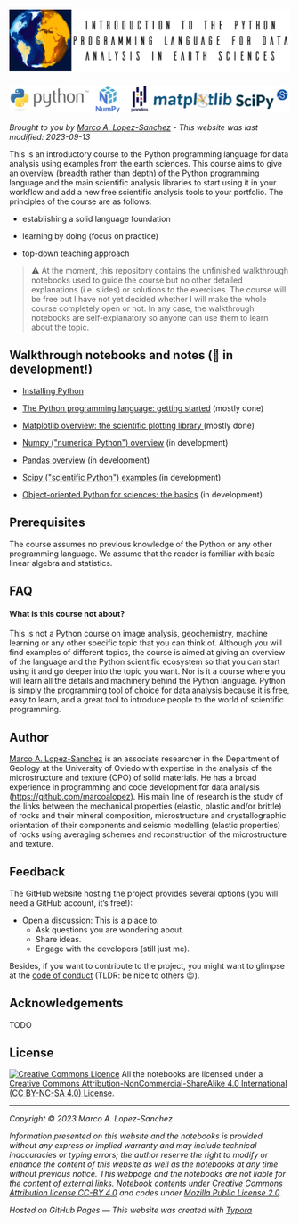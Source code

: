# ![header](img/header.webp)

![logos](img/logos.png)

_Brought to you by [Marco A. Lopez-Sanchez](https://marcoalopez.github.io/) - This website was last modified: 2023-09-13_

This is an introductory course to the Python programming language for data analysis using examples from the earth sciences. This course aims to give an overview (breadth rather than depth) of the Python programming language and the main scientific analysis libraries to start using it in your workflow and add a new free scientific analysis tools to your portfolio. The principles of the course are as follows:

- establishing a solid language foundation 

- learning by doing (focus on practice)

- top-down teaching approach

  

> ⚠️ At the moment, this repository contains the unfinished walkthrough notebooks used to guide the course but no other detailed explanations (i.e. slides) or solutions to the exercises. The course will be free but I have not yet decided whether I will make the whole course completely open or not. In any case, the walkthrough notebooks are self-explanatory so anyone can use them to learn about the topic.



## Walkthrough notebooks and notes (🚨 in development!)

- [Installing Python](https://github.com/marcoalopez/Python_course/blob/main/notebooks/installing_Python.md)

- [The Python programming language: getting started](https://deepnote.com/viewer/github/marcoalopez/Python_course/blob/main/notebooks/Python_walkthrough.ipynb) (mostly done)
- [Matplotlib overview: the scientific plotting library ](https://deepnote.com/viewer/github/marcoalopez/Python_course/blob/main/notebooks/Matplotlib_walkthrough.ipynb) (mostly done)
- [Numpy ("numerical Python") overview](https://deepnote.com/viewer/github/marcoalopez/Python_course/blob/main/notebooks/Numpy_walkthrough.ipynb) (in development)
- [Pandas overview](https://deepnote.com/viewer/github/marcoalopez/Python_course/blob/main/notebooks/Pandas_walkthrough.ipynb) (in development)
- [Scipy ("scientific Python") examples](https://deepnote.com/viewer/github/marcoalopez/Python_course/blob/main/notebooks/Scipy.ipynb) (in development)
- [Object-oriented Python for sciences: the basics](https://deepnote.com/viewer/github/marcoalopez/Python_course/blob/main/notebooks/OOP4science_walkthrough.ipynb) (in development)



## Prerequisites

The course assumes no previous knowledge of the Python or any other programming language. We assume that the reader is familiar with basic linear algebra and statistics.



## FAQ

#### What is this course not about?

This is not a Python course on image analysis, geochemistry, machine learning or any other specific topic that you can think of. Although you will find examples of different topics, the course is aimed at giving an overview of the language and the Python scientific ecosystem so that you can start using it and go deeper into the topic you want. Nor is it a course where you will learn all the details and machinery behind the Python language. Python is simply the programming tool of choice for data analysis because it is free, easy to learn, and a great tool to introduce people to the world of scientific programming.



## Author

[Marco A. Lopez-Sanchez](https://marcoalopez.github.io/) is an associate researcher in the Department of Geology at the University of Oviedo with expertise in the analysis of the microstructure and texture (CPO) of solid materials. He has a broad experience in programming and code development for data analysis (https://github.com/marcoalopez). His main line of research is the study of the links between the mechanical properties (elastic, plastic and/or brittle) of rocks and their mineral composition, microstructure and crystallographic orientation of their components and seismic modelling (elastic properties) of rocks using averaging schemes and reconstruction of the microstructure and texture.



## Feedback

The GitHub website hosting the project provides several options (you will need a GitHub account, it’s free!):

- Open a [discussion](https://github.com/marcoalopez/Python_course/discussions): This is a place to:
  - Ask questions you are wondering about.
  - Share ideas.
  - Engage with the developers (still just me).

Besides, if you want to contribute to the project, you might want to glimpse at the [code of conduct](https://github.com/marcoalopez/Python_course/blob/main/CODE_OF_CONDUCT.md) (TLDR: be nice to others 😉).  

## Acknowledgements

TODO



## License

[![Creative Commons Licence](https://i.creativecommons.org/l/by-nc-sa/4.0/88x31.png)](http://creativecommons.org/licenses/by-nc-sa/4.0/)
All the notebooks are licensed under a [Creative Commons Attribution-NonCommercial-ShareAlike 4.0 International (CC BY-NC-SA 4.0) License](http://creativecommons.org/licenses/by-nc-sa/4.0/).

---

*Copyright © 2023 Marco A. Lopez-Sanchez*  

*Information presented on this website and the notebooks is provided without any express or implied warranty and may include technical inaccuracies or typing errors; the author reserve the right to modify or enhance the content of this website as well as the notebooks at any time without previous notice. This webpage and the notebooks are not liable for the content of external links. Notebook contents under [Creative Commons Attribution license CC-BY 4.0](https://creativecommons.org/licenses/by/4.0/) and codes under [Mozilla Public License 2.0](https://www.mozilla.org/en-US/MPL/2.0/).*

*Hosted on GitHub Pages — This website was created with [Typora](https://typora.io/)*
